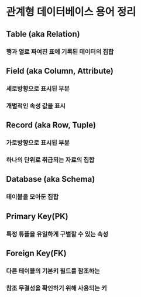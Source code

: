 # 관계형 데이터베이스 용어 정리
## Table (aka Relation)
### 행과 열로 짜여진 표에 기록된 데이터의 집합
## Field (aka Column, Attribute)​
### 세로방향으로 표시된 부분
### 개별적인 속성 값을 표시
## Record (aka Row, Tuple)​
### 가로방향으로 표시된 부분
### 하나의 단위로 취급되는 자료의 집합
## Database (aka Schema)
### 테이블을 모아둔 집합
## Primary Key(PK)
### 특정 튜플을 유일하게 구별할 수 있는 속성
## Foreign Key(FK)
### 다른 테이블의 기본키 필드를 참조하는
### 참조 무결성을 확인하기 위해 사용되는 키